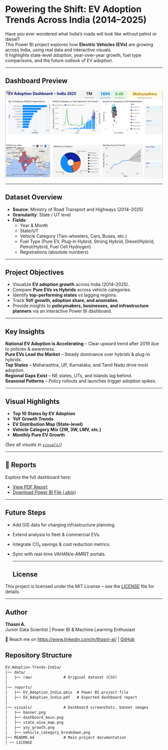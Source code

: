 #  Powering the Shift: EV Adoption Trends Across India (2014–2025)

Have you ever wondered what India’s roads will look like without petrol or diesel?  
This Power BI project explores how **Electric Vehicles (EVs)** are growing across India, using real data and interactive visuals.  
It highlights state-level adoption, year-over-year growth, fuel type comparisons, and the future outlook of EV adoption.  

---

## Dashboard Preview
<p align="center">
  <img src="visuals/dashboard_overview.png" alt="EV Adoption Dashboard" width="800">
</p>

---

##  Dataset Overview
- **Source**: Ministry of Road Transport and Highways (2014–2025)  
- **Granularity**: State / UT level  
- **Fields**:  
  - Year & Month  
  - State/UT  
  - Vehicle Category (Two-wheelers, Cars, Buses, etc.)  
  - Fuel Type (Pure EV, Plug-in Hybrid, Strong Hybrid, Diesel/Hybrid, Petrol/Hybrid, Fuel Cell Hydrogen)  
  - Registrations (absolute numbers)  

---

## Project Objectives
- Visualize **EV adoption growth** across India (2014–2025).  
- Compare **Pure EVs vs Hybrids** across vehicle categories.  
- Identify **top-performing states** vs lagging regions.  
- Track **YoY growth, adoption share, and anomalies**.  
- Provide insights to **policymakers, businesses, and infrastructure planners** via an interactive Power BI dashboard.  

---

## Key Insights
 **National EV Adoption is Accelerating** – Clear upward trend after 2019 due to policies & awareness.  
 **Pure EVs Lead the Market** – Steady dominance over hybrids & plug-in hybrids.  
 **Top States** – Maharashtra, UP, Karnataka, and Tamil Nadu drive most adoption.  
 **Regional Gaps Exist** – NE states, UTs, and Islands lag behind.  
 **Seasonal Patterns** – Policy rollouts and launches trigger adoption spikes.  

---

## Visual Highlights
- **Top 10 States by EV Adoption**  
- **YoY Growth Trends**  
- **EV Distribution Map (State-level)**  
- **Vehicle Category Mix (2W, 3W, LMV, etc.)**  
- **Monthly Pure EV Growth**  

*(See all visuals in [`visuals/`](./visuals))*  

---

## 📑 Reports
  Explore the full dashboard here:  
- [View PDF Report](reports/EV_Adoption_India.pdf)  
- [Download Power BI File (.pbix)](reports/EV_Adoption_India.pbix)  

---

## Future Steps
- Add GIS data for charging infrastructure planning.  
- Extend analysis to fleet & commercial EVs.  
- Integrate CO₂ savings & cost reduction metrics.  
- Sync with real-time VAHAN/e-AMRIT portals.

  ---

  ## License
This project is licensed under the MIT License – see the [LICENSE](./LICENSE) file for details.

 ---

 ## Author
**Thasni A.**  
Junior Data Scientist | Power BI & Machine Learning Enthusiast  

📧 Reach me on https://www.linkedin.com/in/thasni-ai/ | [GitHub](#)  

## Repository Structure
```plaintext
EV-Adoption-Trends-India/
│── data/
│   ├── raw/              # Original dataset (CSV)
│
│── reports/
│   ├── EV_Adoption_India.pbix  # Power BI project file
│   ├── EV_Adoption_India.pdf   # Exported dashboard report
│
│── visuals/              # Dashboard screenshots, banner images
│   ├── banner.png
│   ├── dashboard_main.png
│   ├── state_wise_map.png
│   ├── yoy_growth.png
│   ├── vehicle_category_breakdown.png
│── README.md             # Main project documentation
│ ── LICENSE





